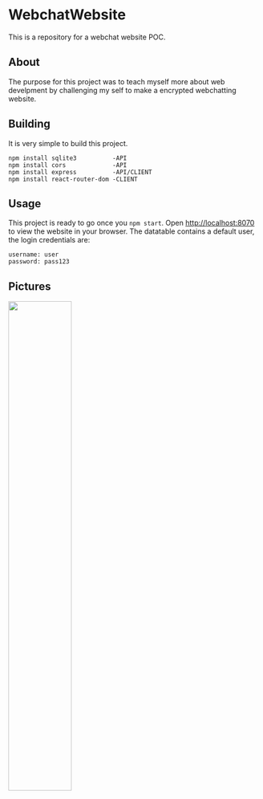 # WebchatWebsite
  This is a repository for a webchat website POC.
  
## About
  The purpose for this project was to teach myself more about web develpment by challenging my self to make a encrypted webchatting website.
  
## Building
  It is very simple to build this project.
  ```
  npm install sqlite3          -API
  npm install cors             -API
  npm install express          -API/CLIENT
  npm install react-router-dom -CLIENT
  ```
  
## Usage
  This project is ready to go once you ```npm start```.
  Open [http://localhost:8070](http://localhost:8070) to view the website in your browser.
  The datatable contains a default user, the login credentials are:
  ```
  username: user
  password: pass123
  ```
  
## Pictures
<img src="https://cdn.discordapp.com/attachments/764959698888687616/953432626851622942/unknown.png" width=50% height=50% />
